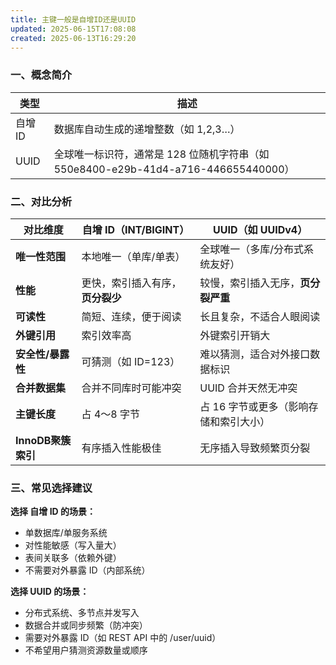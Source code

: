 ```yaml
---
title: 主键一般是自增ID还是UUID
updated: 2025-06-15T17:08:08
created: 2025-06-13T16:29:20
---
```


### 一、概念简介
| **类型** | **描述** |
|----|----|
| 自增 ID | 数据库自动生成的递增整数（如 1,2,3…） |
| UUID | 全球唯一标识符，通常是 128 位随机字符串（如 550e8400-e29b-41d4-a716-446655440000） |

### 二、对比分析
| **对比维度** | **自增 ID（INT/BIGINT）** | **UUID（如 UUIDv4）** |
|----|----|----|
| **唯一性范围** | 本地唯一（单库/单表） | 全球唯一（多库/分布式系统友好） |
| **性能** | 更快，索引插入有序，**页分裂少** | 较慢，索引插入无序，**页分裂严重** |
| **可读性** | 简短、连续，便于阅读 | 长且复杂，不适合人眼阅读 |
| **外键引用** | 索引效率高 | 外键索引开销大 |
| **安全性/暴露性** | 可猜测（如 ID=123） | 难以猜测，适合对外接口数据标识 |
| **合并数据集** | 合并不同库时可能冲突 | UUID 合并天然无冲突 |
| **主键长度** | 占 4～8 字节 | 占 16 字节或更多（影响存储和索引大小） |
| **InnoDB聚簇索引** | 有序插入性能极佳 | 无序插入导致频繁页分裂 |

### 三、常见选择建议
**选择 自增 ID 的场景：**
- 单数据库/单服务系统
- 对性能敏感（写入量大）
- 表间关联多（依赖外键）
- 不需要对外暴露 ID（内部系统）
  
**选择 UUID 的场景：**
- 分布式系统、多节点并发写入
- 数据合并或同步频繁（防冲突）
- 需要对外暴露 ID（如 REST API 中的 /user/uuid）
- 不希望用户猜测资源数量或顺序
